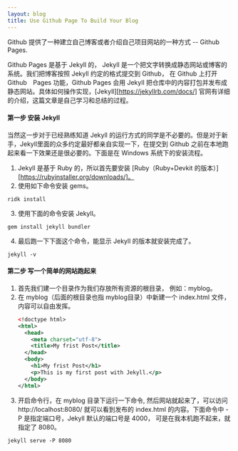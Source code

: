 ```yaml
---
layout: blog
title: Use Github Page To Build Your Blog
---
```

Github 提供了一种建立自己博客或者介绍自己项目网站的一种方式 -- Github Pages.

Github Pages 是基于 Jekyll 的， Jekyll 是一个把文字转换成静态网站或博客的系统。我们把博客按照 Jekyll 约定的格式提交到 Github， 在 Github 上打开 Github　Pages 功能，Github Pages 会用 Jekyll 把仓库中的内容打包并发布成静态网站。具体如何操作实现，[Jekyll][https://jekyllrb.com/docs/] 官网有详细的介绍，这篇文章是自己学习和总结的过程。

#### 第一步 安装 Jekyll
当然这一步对于已经熟练知道 Jekyll 的运行方式的同学是不必要的。但是对于新手，Jekyll里面的众多约定最好都亲自实现一下，在提交到 Github 之前在本地跑起来看一下效果还是很必要的。下面是在 Windows 系统下的安装流程。
1. Jekyll 是基于 Ruby 的，所以首先要安装 [Ruby（Ruby+Devkit 的版本）][https://rubyinstaller.org/downloads/]。
2. 使用如下命令安装 gems。
```shell
ridk install
```
3. 使用下面的命令安装 Jekyll。
```
gem install jekyll bundler
```
4. 最后跑一下下面这个命令，能显示 Jekyll 的版本就安装完成了。
```
jekyll -v
```

#### 第二步 写一个简单的网站跑起来
1. 首先我们建一个目录作为我们存放所有资源的根目录， 例如：myblog。
2. 在 myblog（后面的根目录也指 myblog目录）中新建一个 index.html 文件， 内容可以自由发挥。
	```xml
	<!doctype html>
	<html>
	  <head>
	    <meta charset="utf-8">
	    <title>My frist Post</title>
	  </head>
	  <body>
	    <h1>My frist Post</h1>
		<p>This is my first post with Jekyll.</p>
	  </body>
	</html>
	```
3. 开启命令行，在 myblog 目录下运行一下命令, 然后网站就起来了，可以访问 http://localhost:8080/ 就可以看到发布的 index.html 的内容。下面命令中 -P 是指定端口号，Jekyll 默认的端口号是 4000， 可是在我本机跑不起来，就指定了 8080。
```
jekyll serve -P 8080
```
